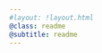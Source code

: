```yaml
---
#layout: !layout.html
@class: readme
@subtitle: readme
---
```


<!-- #include !readme/intro.md -->
<!-- #include !readme/saas.md -->
<!-- #include !readme/plans.md -->
<!-- #include !readme/expectations.md -->
<!-- #include !readme/office_hours.md -->
<!-- #!include !readme/collaborations.md -->
<!-- #!include !readme/tools.md -->
<!-- #include !readme/companies.md -->

